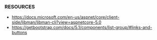 ### RESOURCES
* https://docs.microsoft.com/en-us/aspnet/core/client-side/libman/libman-cli?view=aspnetcore-5.0
* https://getbootstrap.com/docs/5.1/components/list-group/#links-and-buttons